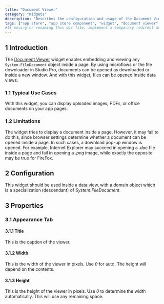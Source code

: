 ```yaml
---
title: "Document Viewer"
category: "Widgets"
description: "Describes the configuration and usage of the Document Viewer widget, which is available in the Mendix App Store."
tags: ["app store", "app store component", "widget", "document viewer", "platform support"]
#If moving or renaming this doc file, implement a temporary redirect and let the respective team know they should update the URL in the product. See Mapping to Products for more details.
---
```


## 1 Introduction

The [Document Viewer](https://appstore.home.mendix.com/link/app/12/) widget enables embedding and viewing any `System.FileDocument` object inside a page. By using microflows or the file downloader in Studio Pro, documents can be opened as downloaded or inside a new window. And with this widget, files can be opened inside data views.

### 1.1 Typical Use Cases

With this widget, you can display uploaded images, PDFs, or office documents on your app pages.

### 1.2 Limitations

The widget tries to display a document inside a page. However, it may fail to do this, since browser settings determine whether a document can be opened inside a page. In such cases, a download pop-up window is opened. For example, Internet Explorer may succeed in opening a *.doc* file inside a page and fail in opening a *.png* image, while exactly the opposite may be true for FireFox.

## 2 Configuration

This widget should be used inside a data view, with a domain object which is a specialization (descendant) of *System.FileDocument*.

## 3 Properties

### 3.1 Appearance Tab

#### 3.1.1 Title

This is the caption of the viewer.

#### 3.1.2 Width

This is the width of the viewer in pixels. Use *0* for auto. The height will depend on the contents.

#### 3.1.3 Height

This is the height of the viewer in pixels. Use *0* to determine the width automatically. This will use any remaining space.
